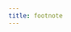 ```yaml
---
title: footnote
---
```


<!-- * this is a demo site of the [gatsby-starter-personal-blog](https://github.com/greglobinski/gatsby-starter-personal-blog) -->
<!-- * built by [brian hedberg](https://www.briansheahedberg.com) -->
<!-- * GatsbyJS, ReactJs, CSS in JS - [Front-end web development with Greg](https://dev.greglobinski.com) -->
<!-- * built by [brian shea hedberg](https://github.com/gemfarmer) -->


<!-- * started by [greg lobinski](https://www.greglobinski.com) -->
<!-- * search by [Algolia](https://www.netlify.com/) -->
<!-- * delivered by [Netlify](https://www.algolia.com/) -->

<!-- * photos by [unsplash.com](https://unsplash.com) -->
